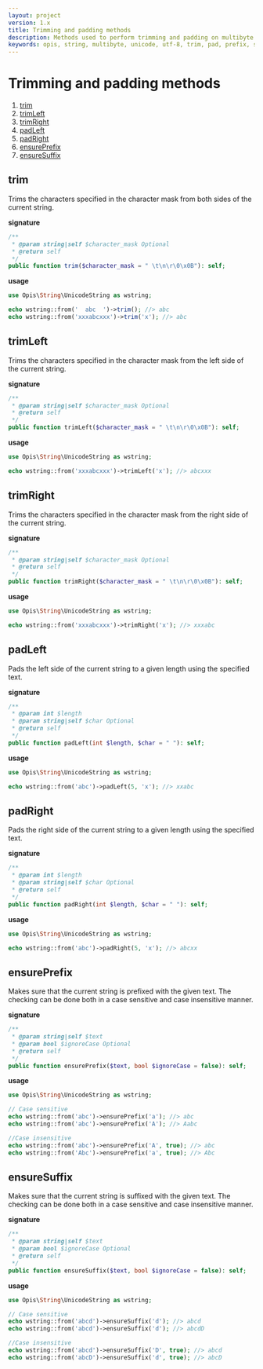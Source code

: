 ```yaml
---
layout: project
version: 1.x
title: Trimming and padding methods
description: Methods used to perform trimming and padding on multibyte strings.
keywords: opis, string, multibyte, unicode, utf-8, trim, pad, prefix, suffix  
---
```

# Trimming and padding methods

1. [trim](#trim)
2. [trimLeft](#trimleft)
3. [trimRight](#trimright)
4. [padLeft](#padleft)
5. [padRight](#padright)
6. [ensurePrefix](#ensureprefix)
7. [ensureSuffix](#ensuresuffix)

## trim

Trims the characters specified in the character mask from both sides of the current string.

**signature**

```php
/**
 * @param string|self $character_mask Optional
 * @return self
 */
public function trim($character_mask = " \t\n\r\0\x0B"): self;
```

**usage**

```php
use Opis\String\UnicodeString as wstring;

echo wstring::from('  abc  ')->trim(); //> abc
echo wstring::from('xxxabcxxx')->trim('x'); //> abc
```

## trimLeft

Trims the characters specified in the character mask from the left side of the current string.

**signature**

```php
/**
 * @param string|self $character_mask Optional
 * @return self
 */
public function trimLeft($character_mask = " \t\n\r\0\x0B"): self;
```

**usage**

```php
use Opis\String\UnicodeString as wstring;

echo wstring::from('xxxabcxxx')->trimLeft('x'); //> abcxxx
```

## trimRight

Trims the characters specified in the character mask from the right side of the current string.

**signature**

```php
/**
 * @param string|self $character_mask Optional
 * @return self
 */
public function trimRight($character_mask = " \t\n\r\0\x0B"): self;
```

**usage**

```php
use Opis\String\UnicodeString as wstring;

echo wstring::from('xxxabcxxx')->trimRight('x'); //> xxxabc
```

## padLeft

Pads the left side of the current string to a given length using the specified text.

**signature**

```php
/**
 * @param int $length
 * @param string|self $char Optional
 * @return self
 */
public function padLeft(int $length, $char = " "): self;
```

**usage**

```php
use Opis\String\UnicodeString as wstring;

echo wstring::from('abc')->padLeft(5, 'x'); //> xxabc
```

## padRight

Pads the right side of the current string to a given length using the specified text.

**signature**

```php
/**
 * @param int $length
 * @param string|self $char Optional
 * @return self
 */
public function padRight(int $length, $char = " "): self;
```

**usage**

```php
use Opis\String\UnicodeString as wstring;

echo wstring::from('abc')->padRight(5, 'x'); //> abcxx
```

## ensurePrefix

Makes sure that the current string is prefixed with the given text. 
The checking can be done both in a case sensitive and case insensitive manner.

**signature**

```php
/**
 * @param string|self $text
 * @param bool $ignoreCase Optional
 * @return self
 */
public function ensurePrefix($text, bool $ignoreCase = false): self;
```

**usage**

```php
use Opis\String\UnicodeString as wstring;

// Case sensitive
echo wstring::from('abc')->ensurePrefix('a'); //> abc
echo wstring::from('abc')->ensurePrefix('A'); //> Aabc

//Case insensitive
echo wstring::from('abc')->ensurePrefix('A', true); //> abc
echo wstring::from('Abc')->ensurePrefix('a', true); //> Abc
```

## ensureSuffix

Makes sure that the current string is suffixed with the given text. 
The checking can be done both in a case sensitive and case insensitive manner.

**signature**

```php
/**
 * @param string|self $text
 * @param bool $ignoreCase Optional
 * @return self
 */
public function ensureSuffix($text, bool $ignoreCase = false): self;
```

**usage**

```php
use Opis\String\UnicodeString as wstring;

// Case sensitive
echo wstring::from('abcd')->ensureSuffix('d'); //> abcd
echo wstring::from('abcd')->ensureSuffix('d'); //> abcdD

//Case insensitive
echo wstring::from('abcd')->ensureSuffix('D', true); //> abcd
echo wstring::from('abcD')->ensureSuffix('d', true); //> abcD
```